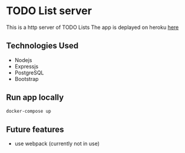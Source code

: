 # TODO List server

This is a http server of TODO Lists
The app is deplayed on heroku [here](https://arctic-drake-04002.herokuapp.com/)

## Technologies Used
- Nodejs
- Expressjs
- PostgreSQL
- Bootstrap

## Run app locally
```bash
docker-compose up
```

## Future features
- use webpack (currently not in use)
